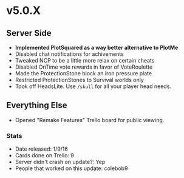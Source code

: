 # v5.0.X

## Server Side
* **Implemented PlotSquared as a way better alternative to PlotMe**
* Disabled chat notifications for achivements
* Tweaked NCP to be a little more relax on certain cheats
* Disabled OnTime vote rewards in favor of VoteRoulette
* Made the ProtectionStone block an iron pressure plate
* Restricted ProtectionStones to Survival worlds only
* Took off HeadsLite. Use `/skull` for all your player head needs.

## Everything Else
* Opened "Remake Features" Trello board for public viewing.

### Stats
* Date released: 1/9/16
* Cards done on Trello: 9
* Server didn't crash on update?: Yep
* People that worked on this update: colebob9